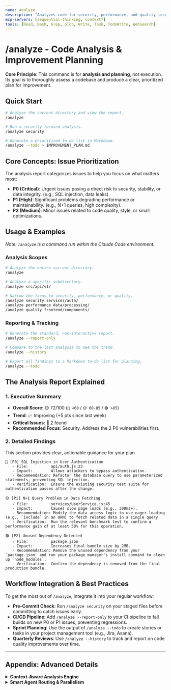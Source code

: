 ```yaml
---
name: analyze
description: "Analyzes code for security, performance, and quality issues, and generates a prioritized improvement plan."
mcp-servers: [sequential-thinking, context7]
tools: [Read, Bash, Grep, Glob, Write, Task, TodoWrite, WebSearch]
---
```


# /analyze - Code Analysis & Improvement Planning

**Core Principle**: This command is for **analysis and planning**, not execution. Its goal is to thoroughly assess a codebase and produce a clear, prioritized plan for improvement.

## Quick Start

```bash
# Analyze the current directory and view the report.
/analyze

# Run a security-focused analysis.
/analyze security

# Generate a prioritized to-do list in Markdown.
/analyze --todo > IMPROVEMENT_PLAN.md
```

## Core Concepts: Issue Prioritization

The analysis report categorizes issues to help you focus on what matters most:

- **P0 (Critical)**: Urgent issues posing a direct risk to security, stability, or data integrity. (e.g., SQL injection, data leaks).
- **P1 (High)**: Significant problems degrading performance or maintainability. (e.g., N+1 queries, high complexity).
- **P2 (Medium)**: Minor issues related to code quality, style, or small optimizations.

## Usage & Examples

*Note: `/analyze` is a command run within the Claude Code environment.*

### Analysis Scopes
```bash
# Analyze the entire current directory.
/analyze

# Analyze a specific subdirectory.
/analyze src/api/v1/

# Narrow the focus to security, performance, or quality.
/analyze security services/auth/
/analyze performance data/processing/
/analyze quality frontend/components/
```

### Reporting & Tracking

```bash
# Generate the standard, non-interactive report.
/analyze --report-only

# Compare to the last analysis to see the trend.
/analyze --history

# Export all findings to a Markdown to-do list for planning.
/analyze --todo
```

## The Analysis Report Explained

### 1. Executive Summary
- **Overall Score**: 🟡 72/100 (`🔴 <60` / `🟡 60-85` / `🟢 >85`)
- **Trend**: 📈 Improving (+5 pts since last week)
- **Critical Issues**: 🔴 2 found
- **Recommended Focus**: Security. Address the 2 P0 vulnerabilities first.

### 2. Detailed Findings
This section provides clear, actionable guidance for your plan.

```
🔴 [P0] SQL Injection in User Authentication
   - File:          api/auth.js:23
   - Impact:        Allows attackers to bypass authentication.
   - Recommendation: Refactor the database query to use parameterized statements, preventing SQL injection.
   - Verification:  Ensure the existing security test suite for authentication passes after the change.

🟡 [P1] N+1 Query Problem in Data Fetching
   - File:          services/UserService.js:45
   - Impact:        Causes slow page loads (e.g., 300ms+).
   - Recommendation: Modify the data access logic to use eager-loading (e.g., `include` in an ORM) to fetch related data in a single query.
   - Verification:  Run the relevant benchmark test to confirm a performance gain of at least 50% for this operation.

🟢 [P2] Unused Dependency Detected
   - File:          package.json
   - Impact:        Increases final bundle size by 2MB.
   - Recommendation: Remove the unused dependency from your `package.json` and run your package manager's install command to clean up `node_modules`.
   - Verification:  Confirm the dependency is removed from the final production bundle.
```

## Workflow Integration & Best Practices

To get the most out of `/analyze`, integrate it into your regular workflow:

-   **Pre-Commit Check**: Run `/analyze security` on your staged files before committing to catch issues early.
-   **CI/CD Pipeline**: Add `/analyze --report-only` to your CI pipeline to fail builds on new P0 or P1 issues, preventing regressions.
-   **Sprint Planning**: Use the output of `/analyze --todo` to create stories or tasks in your project management tool (e.g., Jira, Asana).
-   **Quarterly Reviews**: Use `/analyze --history` to track and report on code quality improvements over time.

---

## Appendix: Advanced Details

<details>
<summary><strong>Context-Aware Analysis Engine</strong></summary>

The analyzer automatically detects your project's framework and language to provide more accurate and relevant recommendations.

-   **Frameworks**: Next.js, React, Vue, Django, Express, Fastify, and more.
-   **Languages**: TypeScript, Python, Go, Rust, etc.
-   **Integration**: It respects `.gitignore` and leverages `Context7` to fetch the latest best practices, security advisories, and migration guides relevant to your specific stack.

</details>

<details>
<summary><strong>Smart Agent Routing & Parallelism</strong></summary>

To deliver results quickly, the tool uses an intelligent, multi-agent approach.

-   **Agents**: A `security-auditor` and a `performance-optimizer` agent work in parallel.
-   **Efficiency**: This parallel process is up to 50% faster than a sequential analysis by sharing file reads and context.
-   **Resource Management**: The tool monitors system resources and falls back to a sequential process on memory-constrained environments to ensure stability.

</details>

